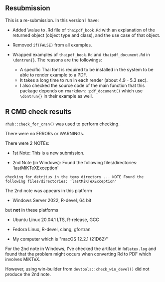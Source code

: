 ## Resubmission

This is a re-submission. In this version I have:

-   Added \value to .Rd file of `thaipdf_book.Rd` with an explanation of the returned object (object type and class), and the use case of that object.

-   Removed `if(FALSE)` from all examples.

-   Wrapped examples of `thaipdf_book.Rd` and `thaipdf_document.Rd` in `\dontrun{}`. The reasons are the followings: 

    -   A specific Thai font is required to be installed in the system to be able to render example to a PDF.
    -   It takes a long time to run in each render (about 4.9 - 5.3 sec).
    -   I also checked the source code of the main function that this package depends on `rmarkdown::pdf_document()` which use `\dontrun{}` in their example as well.
  

## R CMD check results

`rhub::check_for_cran()` was used to perform checking.

There were no ERRORs or WARNINGs.

There were 2 NOTEs:

-   1st Note: This is a new submission.

-   2nd Note (in Windows): Found the following files/directories: 'lastMiKTeXException'

```
checking for detritus in the temp directory ... NOTE Found the following files/directories: 'lastMiKTeXException'
```

The 2nd note was appears in this platform

-   Windows Server 2022, R-devel, 64 bit

but **not** in these platforms

-   Ubuntu Linux 20.04.1 LTS, R-release, GCC

-   Fedora Linux, R-devel, clang, gfortran

-   My computer which is "macOS 12.2.1 (21D62)"

For the 2nd note in Windows, I've checked the artifact in `Rdlatex.log` and found that the problem might occurs when converting Rd to PDF which involves MiKTeX.

However, using win-builder from `devtools::check_win_devel()` did not produce the 2nd note.
